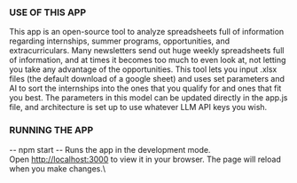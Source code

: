 

### USE OF THIS APP
This app is an open-source tool to analyze spreadsheets full of information regarding internships, summer programs, opportunities, and extracurriculars. 
Many newsletters send out huge weekly spreadsheets full of information, and at times it becomes too much to even look at, not letting you take any advantage of the opportunities. 
This tool lets you input .xlsx files (the default download of a google sheet) and uses set parameters and AI to sort the internships into the ones that you qualify for and ones that fit you best. The parameters in this model can be updated directly in the app.js file, and architecture is set up to use whatever LLM API keys you wish.


### RUNNING THE APP
-- npm start -- 
Runs the app in the development mode.\
Open [http://localhost:3000](http://localhost:3000) to view it in your browser.
The page will reload when you make changes.\

